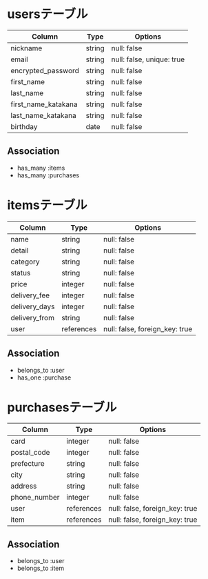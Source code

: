 # usersテーブル

| Column              | Type    | Options                   |
| ------------------- | ------- | ------------------------- |
| nickname            | string  | null: false               |
| email               | string  | null: false, unique: true |
| encrypted_password  | string  | null: false               |
| first_name          | string  | null: false               |
| last_name           | string  | null: false               |
| first_name_katakana | string  | null: false               |
| last_name_katakana  | string  | null: false               |
| birthday            | date    | null: false               |

## Association

- has_many :items
- has_many :purchases

# itemsテーブル

| Column        | Type       | Options                        |
| ------------- | ---------- | ------------------------------ |
| name          | string     | null: false                    |
| detail        | string     | null: false                    |
| category      | string     | null: false                    |
| status        | string     | null: false                    |
| price         | integer    | null: false                    |
| delivery_fee  | integer    | null: false                    |
| delivery_days | integer    | null: false                    |
| delivery_from | string     | null: false                    |
| user          | references | null: false, foreign_key: true |

## Association

- belongs_to :user
- has_one :purchase

# purchasesテーブル

| Column       | Type       | Options                        |
| ------------ | ---------- | ------------------------------ |
| card         | integer    | null: false                    |
| postal_code  | integer    | null: false                    |
| prefecture   | string     | null: false                    |
| city         | string     | null: false                    |
| address      | string     | null: false                    |
| phone_number | integer    | null: false                    |
| user         | references | null: false, foreign_key: true |
| item         | references | null: false, foreign_key: true |

## Association

- belongs_to :user
- belongs_to :item